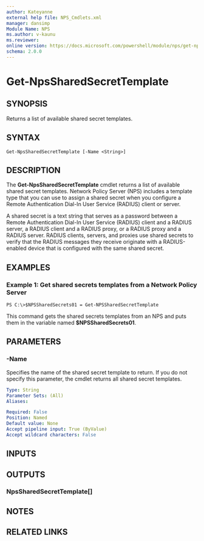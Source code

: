```yaml
---
author: Kateyanne
external help file: NPS_Cmdlets.xml
manager: dansimp
Module Name: NPS
ms.author: v-kaunu
ms.reviewer: 
online version: https://docs.microsoft.com/powershell/module/nps/get-npssharedsecrettemplate?view=windowsserver2012-ps&wt.mc_id=ps-gethelp
schema: 2.0.0
---
```


# Get-NpsSharedSecretTemplate

## SYNOPSIS
Returns a list of available shared secret templates.

## SYNTAX

```
Get-NpsSharedSecretTemplate [-Name <String>]
```

## DESCRIPTION
The **Get-NpsSharedSecretTemplate** cmdlet returns a list of available shared secret templates.
Network Policy Server (NPS) includes a template type that you can use to assign a shared secret when you configure a Remote Authentication Dial-In User Service (RADIUS) client or server.

A shared secret is a text string that serves as a password between a Remote Authentication Dial-In User Service (RADIUS) client and a RADIUS server, a RADIUS client and a RADIUS proxy, or a RADIUS proxy and a RADIUS server.
RADIUS clients, servers, and proxies use shared secrets to verify that the RADIUS messages they receive originate with a RADIUS-enabled device that is configured with the same shared secret.

## EXAMPLES

### Example 1: Get shared secrets templates from a Network Policy Server
```
PS C:\>$NPSSharedSecrets01 = Get-NPSSharedSecretTemplate
```

This command gets the shared secrets templates from an NPS and puts them in the variable named **$NPSSharedSecrets01**.

## PARAMETERS

### -Name
Specifies the name of the shared secret template to return.
If you do not specify this parameter, the cmdlet returns all shared secret templates.

```yaml
Type: String
Parameter Sets: (All)
Aliases: 

Required: False
Position: Named
Default value: None
Accept pipeline input: True (ByValue)
Accept wildcard characters: False
```

## INPUTS

## OUTPUTS

### NpsSharedSecretTemplate[]

## NOTES

## RELATED LINKS



